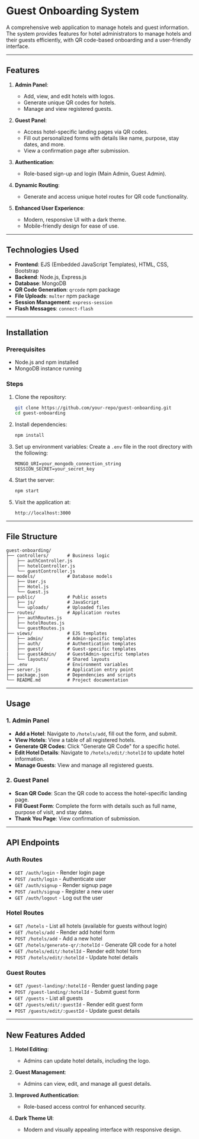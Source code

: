 # Guest Onboarding System

A comprehensive web application to manage hotels and guest information. The system provides features for hotel administrators to manage hotels and their guests efficiently, with QR code-based onboarding and a user-friendly interface.

---

## Features

1. **Admin Panel**:
   - Add, view, and edit hotels with logos.
   - Generate unique QR codes for hotels.
   - Manage and view registered guests.

2. **Guest Panel**:
   - Access hotel-specific landing pages via QR codes.
   - Fill out personalized forms with details like name, purpose, stay dates, and more.
   - View a confirmation page after submission.

3. **Authentication**:
   - Role-based sign-up and login (Main Admin, Guest Admin).

4. **Dynamic Routing**:
   - Generate and access unique hotel routes for QR code functionality.

5. **Enhanced User Experience**:
   - Modern, responsive UI with a dark theme.
   - Mobile-friendly design for ease of use.

---

## Technologies Used

- **Frontend**: EJS (Embedded JavaScript Templates), HTML, CSS, Bootstrap
- **Backend**: Node.js, Express.js
- **Database**: MongoDB
- **QR Code Generation**: `qrcode` npm package
- **File Uploads**: `multer` npm package
- **Session Management**: `express-session`
- **Flash Messages**: `connect-flash`

---

## Installation

### Prerequisites

- Node.js and npm installed
- MongoDB instance running

### Steps

1. Clone the repository:
   ```bash
   git clone https://github.com/your-repo/guest-onboarding.git
   cd guest-onboarding
   ```

2. Install dependencies:
   ```bash
   npm install
   ```

3. Set up environment variables:
   Create a `.env` file in the root directory with the following:
   ```env
   MONGO_URI=your_mongodb_connection_string
   SESSION_SECRET=your_secret_key
   ```

4. Start the server:
   ```bash
   npm start
   ```

5. Visit the application at:
   ```
   http://localhost:3000
   ```

---

## File Structure

```
guest-onboarding/
├── controllers/       # Business logic
│   ├── authController.js
│   ├── hotelController.js
│   └── guestController.js
├── models/            # Database models
│   ├── User.js
│   ├── Hotel.js
│   └── Guest.js
├── public/            # Public assets
│   ├── js/            # JavaScript
│   └── uploads/       # Uploaded files
├── routes/            # Application routes
│   ├── authRoutes.js
│   ├── hotelRoutes.js
│   └── guestRoutes.js
├── views/             # EJS templates
│   ├── admin/         # Admin-specific templates
│   ├── auth/          # Authentication templates
│   ├── guest/         # Guest-specific templates
|   ├── guestAdmin/    # GuestAdmin-specific templates
│   └── layouts/       # Shared layouts
├── .env               # Environment variables
├── server.js          # Application entry point
├── package.json       # Dependencies and scripts
└── README.md          # Project documentation
```

---

## Usage

### 1. Admin Panel
- **Add a Hotel**: Navigate to `/hotels/add`, fill out the form, and submit.
- **View Hotels**: View a table of all registered hotels.
- **Generate QR Codes**: Click "Generate QR Code" for a specific hotel.
- **Edit Hotel Details**: Navigate to `/hotels/edit/:hotelId` to update hotel information.
- **Manage Guests**: View and manage all registered guests.

### 2. Guest Panel
- **Scan QR Code**: Scan the QR code to access the hotel-specific landing page.
- **Fill Guest Form**: Complete the form with details such as full name, purpose of visit, and stay dates.
- **Thank You Page**: View confirmation of submission.

---

## API Endpoints

### Auth Routes
- `GET /auth/login` - Render login page
- `POST /auth/login` - Authenticate user
- `GET /auth/signup` - Render signup page
- `POST /auth/signup` - Register a new user
- `GET /auth/logout` - Log out the user

### Hotel Routes
- `GET /hotels` - List all hotels (available for guests without login)
- `GET /hotels/add` - Render add hotel form
- `POST /hotels/add` - Add a new hotel
- `GET /hotels/generate-qr/:hotelId` - Generate QR code for a hotel
- `GET /hotels/edit/:hotelId` - Render edit hotel form
- `POST /hotels/edit/:hotelId` - Update hotel details

### Guest Routes
- `GET /guest-landing/:hotelId` - Render guest landing page
- `POST /guest-landing/:hotelId` - Submit guest form
- `GET /guests` - List all guests
- `GET /guests/edit/:guestId` - Render edit guest form
- `POST /guests/edit/:guestId` - Update guest details

---

## New Features Added

1. **Hotel Editing**:
   - Admins can update hotel details, including the logo.

2. **Guest Management**:
   - Admins can view, edit, and manage all guest details.

3. **Improved Authentication**:
   - Role-based access control for enhanced security.

4. **Dark Theme UI**:
   - Modern and visually appealing interface with responsive design.
